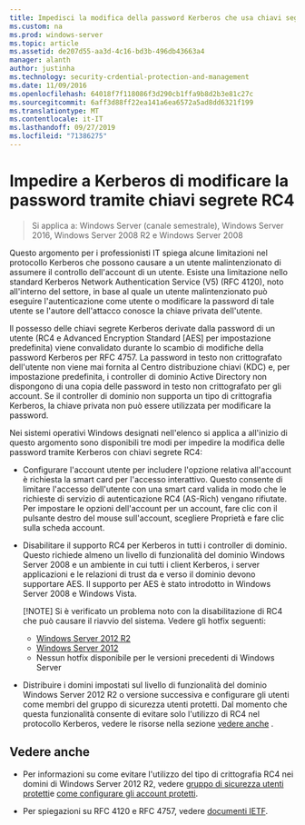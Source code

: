 ```yaml
---
title: Impedisci la modifica della password Kerberos che usa chiavi segrete RC4
ms.custom: na
ms.prod: windows-server
ms.topic: article
ms.assetid: de207d55-aa3d-4c16-bd3b-496db43663a4
manager: alanth
author: justinha
ms.technology: security-crdential-protection-and-management
ms.date: 11/09/2016
ms.openlocfilehash: 64018f7f118086f3d290cb1ffa9b8d2b3e81c27c
ms.sourcegitcommit: 6aff3d88ff22ea141a6ea6572a5ad8dd6321f199
ms.translationtype: MT
ms.contentlocale: it-IT
ms.lasthandoff: 09/27/2019
ms.locfileid: "71386275"
---
```

# <a name="preventing-kerberos-change-password-that-uses-rc4-secret-keys"></a>Impedire a Kerberos di modificare la password tramite chiavi segrete RC4

>Si applica a: Windows Server (canale semestrale), Windows Server 2016, Windows Server 2008 R2 e Windows Server 2008

Questo argomento per i professionisti IT spiega alcune limitazioni nel protocollo Kerberos che possono causare a un utente malintenzionato di assumere il controllo dell'account di un utente. Esiste una limitazione nello standard Kerberos Network Authentication Service (V5) (RFC 4120), noto all'interno del settore, in base al quale un utente malintenzionato può eseguire l'autenticazione come utente o modificare la password di tale utente se l'autore dell'attacco conosce la chiave privata dell'utente.

Il possesso delle chiavi segrete Kerberos derivate dalla password di un utente (RC4 e Advanced Encryption Standard [AES] per impostazione predefinita) viene convalidato durante lo scambio di modifiche della password Kerberos per RFC 4757. La password in testo non crittografato dell'utente non viene mai fornita al Centro distribuzione chiavi (KDC) e, per impostazione predefinita, i controller di dominio Active Directory non dispongono di una copia delle password in testo non crittografato per gli account. Se il controller di dominio non supporta un tipo di crittografia Kerberos, la chiave privata non può essere utilizzata per modificare la password. 

Nei sistemi operativi Windows designati nell'elenco si applica a all'inizio di questo argomento sono disponibili tre modi per impedire la modifica delle password tramite Kerberos con chiavi segrete RC4:

- Configurare l'account utente per includere l'opzione relativa all'account è richiesta la smart card per l'accesso interattivo. Questo consente di limitare l'accesso dell'utente con una smart card valida in modo che le richieste di servizio di autenticazione RC4 (AS-Rich) vengano rifiutate. Per impostare le opzioni dell'account per un account, fare clic con il pulsante destro del mouse sull'account, scegliere Proprietà e fare clic sulla scheda account. 

- Disabilitare il supporto RC4 per Kerberos in tutti i controller di dominio. Questo richiede almeno un livello di funzionalità del dominio Windows Server 2008 e un ambiente in cui tutti i client Kerberos, i server applicazioni e le relazioni di trust da e verso il dominio devono supportare AES. Il supporto per AES è stato introdotto in Windows Server 2008 e Windows Vista.

    [!NOTE]
    Si è verificato un problema noto con la disabilitazione di RC4 che può causare il riavvio del sistema. Vedere gli hotfix seguenti:
    - [Windows Server 2012 R2](https://support.microsoft.com/en-us/kb/3038261)
    - [Windows Server 2012](https://support.microsoft.com/en-us/kb/3086213)
    - Nessun hotfix disponibile per le versioni precedenti di Windows Server

- Distribuire i domini impostati sul livello di funzionalità del dominio Windows Server 2012 R2 o versione successiva e configurare gli utenti come membri del gruppo di sicurezza utenti protetti. Dal momento che questa funzionalità consente di evitare solo l'utilizzo di RC4 nel protocollo Kerberos, vedere le risorse nella sezione [vedere anche](#see-also) .

## <a name="see-also"></a>Vedere anche

- Per informazioni su come evitare l'utilizzo del tipo di crittografia RC4 nei domini di Windows Server 2012 R2, vedere [gruppo di sicurezza utenti protetti](/../credentials-protection-and-management/protected-users-security-group.md)e [come configurare gli account protetti](/../credentials-protection-and-management/how-to-configure-protected-accounts.md).

- Per spiegazioni su RFC 4120 e RFC 4757, vedere [documenti IETF](http://tools.ietf.org/html/).
